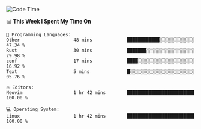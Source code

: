 <!-- [![Top Langs](https://github-readme-stats.vercel.app/api/top-langs/?username=gagahsyuja&theme=dracula&hide_border=true&border_radius=7)](https://github.com/anuraghazra/github-readme-stats) -->

<!--START_SECTION:waka-->
![Code Time](http://img.shields.io/badge/Code%20Time-652%20hrs%2059%20mins-blue)

📊 **This Week I Spent My Time On** 

```text
💬 Programming Languages: 
Other                    48 mins             ████████████░░░░░░░░░░░░░   47.34 % 
Rust                     30 mins             ███████░░░░░░░░░░░░░░░░░░   29.98 % 
conf                     17 mins             ████░░░░░░░░░░░░░░░░░░░░░   16.92 % 
Text                     5 mins              █░░░░░░░░░░░░░░░░░░░░░░░░   05.76 % 

🔥 Editors: 
Neovim                   1 hr 42 mins        █████████████████████████   100.00 % 

💻 Operating System: 
Linux                    1 hr 42 mins        █████████████████████████   100.00 % 
```


<!--END_SECTION:waka-->
